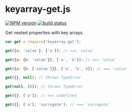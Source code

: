 keyarray-get.js
===============

[![NPM version](https://img.shields.io/npm/v/keyarray-get.svg)](https://www.npmjs.com/package/keyarray-get)
[![build status](https://img.shields.io/travis/kemitchell/keyarray-get.js.svg)](http://travis-ci.org/kemitchell/keyarray-get.js)

Get nested properties with key arrays.

```javascript
var get = require('keyarray-get');

get({a: 'value'}, ['a']); // === 'value'

get({a: {b: 'value'}}, ['a', 'b']); // === 'value'

get({a: {b: ['value']}}, ['a', 'b', 0]); // === 'value'

get({}, null); // throws TypeError

get(null, [0]); // throws TypeError

get({}, ['a']); // === undefined

get({}, ['a'], 'surrogate'); // === 'surrogate'
```
